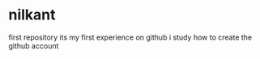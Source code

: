 # nilkant
first repository
its my first experience on github
i study how to create the github account
